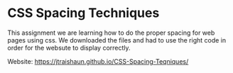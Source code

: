 # CSS Spacing Techniques
 
This assignment we are learning how to do the proper spacing for web pages using css. We downloaded the files and had to use the right code in order for the websute to display correctly.

Website:
https://jtraishaun.github.io/CSS-Spacing-Teqniques/
